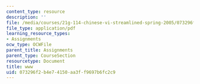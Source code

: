```yaml
---
content_type: resource
description: ''
file: /media/courses/21g-114-chinese-vi-streamlined-spring-2005/073296f2b4e74150aa3ff9697b6fc2c9_MIT21G_114S05_4_14f.pdf
file_type: application/pdf
learning_resource_types:
- Assignments
ocw_type: OCWFile
parent_title: Assignments
parent_type: CourseSection
resourcetype: Document
title: www
uid: 073296f2-b4e7-4150-aa3f-f9697b6fc2c9
---
```

